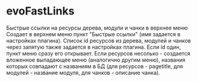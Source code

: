 # evoFastLinks
Быстрые ссылки на ресурсы дерева, модули и чанки в верхнее меню
Создает в верхнем меню пункт "Быстрые ссылки" (имя задается в настройках плагина).
Список id ресурсов из дерева, модулей и чанков через запятую также задается в настройках плагина. 
Если id один, пункт меню сразу его открывает. Если ресурсов несолько - создается вложенное выпадающее меню (аналогично другим меню), названия которых совпадают с названиям в БД (для ресурсов - pagetitle, для модулей - название модуля, для чанков - описание чанка).


